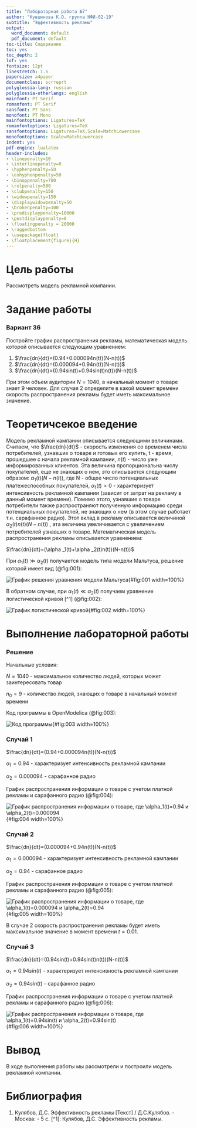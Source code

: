 ```yaml
---
title: "Лабораторная работа №7"
author: "Кувшинова К.О. группа НФИ-02-19"
subtitle: "Эффективность рекламы"
output:
  word_document: default
  pdf_document: default
toc-title: Содержание
toc: yes
toc_depth: 2
lof: yes
fontsize: 12pt
linestretch: 1.5
papersize: a4paper
documentclass: scrreprt
polyglossia-lang: russian
polyglossia-otherlangs: english
mainfont: PT Serif
romanfont: PT Serif
sansfont: PT Sans
monofont: PT Mono
mainfontoptions: Ligatures=TeX
romanfontoptions: Ligatures=TeX
sansfontoptions: Ligatures=TeX,Scale=MatchLowercase
monofontoptions: Scale=MatchLowercase
indent: yes
pdf-engine: lualatex
header-includes:
- \linepenalty=10
- \interlinepenalty=0
- \hyphenpenalty=50
- \exhyphenpenalty=50
- \binoppenalty=700
- \relpenalty=500
- \clubpenalty=150
- \widowpenalty=150
- \displaywidowpenalty=50
- \brokenpenalty=100
- \predisplaypenalty=10000
- \postdisplaypenalty=0
- \floatingpenalty = 20000
- \raggedbottom
- \usepackage{float}
- \floatplacement{figure}{H}
---
```



# Цель работы

Рассмотреть модель рекламной компании.

# Задание работы

### Вариант 36

Постройте график распространения рекламы, математическая модель которой описывается следующим уравнением:

1. $\frac{dn}{dt}=(0.94+0.000094n(t))(N-n(t))$
2. $\frac{dn}{dt}=(0.000094+0.94n(t))(N-n(t))$
3. $\frac{dn}{dt}=(0.94sin(t)+0.94sin(t)n(t))(N-n(t))$

При этом объем аудитории $N=1040$, в начальный момент о товаре знает 9 человек. Для случая 2 определите в какой момент времени скорость распространения рекламы будет
иметь максимальное значение.

# Теоретичсекое введение

Модель рекламной кампании описывается следующими величинами. Считаем, что $\frac{dn}{dt}$ - скорость изменения со временем числа потребителей, узнавших о товаре и готовых его купить, t - время, прошедшее с начала рекламной кампании, $n(t)$ - число уже информированных клиентов. Эта величина пропорциональна числу покупателей, еще не знающих о нем, это описывается
следующим образом: $\alpha _1(t)(N-n(t))$, где N - общее число потенциальных платежеспособных покупателей, $\alpha _1(t)>0$ - характеризует интенсивность рекламной кампании (зависит от затрат на рекламу в данный момент времени). Помимо этого, узнавшие о товаре потребители также распространяют полученную информацию среди потенциальных покупателей, не знающих о нем (в этом случае работает т.н. сарафанное радио). Этот вклад в рекламу описывается величиной $\alpha _2(t)n(t)(N-n(t))$ , эта величина увеличивается с увеличением потребителей узнавших о товаре. Математическая модель распространения рекламы описывается уравнением:

$\frac{dn}{dt}=(\alpha _1(t)+\alpha _2(t)n(t))(N-n(t))$

При $\alpha _1(t)\gg\alpha _2(t)$ получается модель типа модели Мальтуса, решение которой
имеет вид (@fig:001):

![ График решения уравнения модели Мальтуса](график0.1.png){#fig:001 width=100%}

В обратном случае, при $\alpha _1(t)\ll\alpha _2(t)$  получаем уравнение логистической кривой [^1] (@fig:002):

![График логистической кривой](график0.2.png){#fig:002 width=100%}


# Выполнение лабораторной работы

### Решение

Начальные условия:

$N=1040$ - максимальное количество людей, которых может заинтересовать товар

$n_0=9$ - количество людей, знающих о товаре в начальный момент времени


Код программы в OpenModelica (@fig:003):

![Код программы](код.png){#fig:003 width=100%}

### Случай 1
$\frac{dn}{dt}=(0.94+0.000094n(t))(N-n(t))$

$\alpha_1=0.94$ - характеризует интенсивность
рекламной кампании

$\alpha_2=0.000094$ - сарафанное радио

График распространения информации о товаре с учетом платной рекламы и сарафанного радио (@fig:004):

![График распространения информации о товаре, где $\alpha_1(t)=0.94$  и $\alpha_2(t)=0.000094$ ](график1.png){#fig:004 width=100%}

### Случай 2

$\frac{dn}{dt}=(0.000094+0.94n(t))(N-n(t))$

$\alpha_1=0.000094$ - характеризует интенсивность
рекламной кампании

$\alpha_2=0.94$ - сарафанное радио

График распространения информации о товаре с учетом платной рекламы и сарафанного радио (@fig:005):

![График распространения информации о товаре, где $\alpha_1(t)=0.000094$  и $\alpha_2(t)=0.94$ ](график2.png){#fig:005 width=100%}

В случае 2  скорость распространения рекламы будет иметь максимальное значение в момент времени $t=0.01$.


### Случай 3

$\frac{dn}{dt}=(0.94sin(t)+0.94sin(t)n(t))(N-n(t))$

$\alpha_1=0.94sin(t)$ - характеризует интенсивность
рекламной кампании

$\alpha_2=0.94sin(t)$ - сарафанное радио

График распространения информации о товаре с учетом платной рекламы и сарафанного радио (@fig:006):

![График распространения информации о товаре, где $\alpha_1(t)=0.94sin(t)$  и $\alpha_2(t)=0.94sin(t)$ ](график3.png){#fig:006 width=100%}

# Вывод

В ходе выполнения работы мы рассмотрели и построили модель рекламной компании.


# Библиография

   1.  Кулябов, Д.С. Эффективность рекламы  [Текст] / Д.С.Кулябов. - Москва: - 5 с. [^1]: Кулябов, Д.С. Эффективность рекламы.